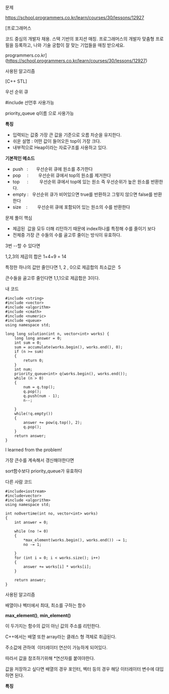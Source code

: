 문제

<https://school.programmers.co.kr/learn/courses/30/lessons/12927>

[프로그래머스

코드 중심의 개발자 채용. 스택 기반의 포지션 매칭. 프로그래머스의 개발자 맞춤형 프로필을 등록하고, 나와 기술 궁합이 잘 맞는 기업들을 매칭 받으세요.

programmers.co.kr](https://school.programmers.co.kr/learn/courses/30/lessons/12927)

사용된 알고리즘

[C++ STL]

우선 순위 큐

#include <queue> 선언후 사용가능

priority\_queue<int> q이름 으로 사용가능

**특징**

* 입력되는 값중 가장 큰 값을 기준으로 오름 차순을 유지한다.
* 쉬운 설명 : 어떤 값이 들어오든 top이 가장 크다.
* 내부적으로 Heap이라는 자료구조를 사용하고 있다.

**기본적인 메소드**

* push   :  　 우선순위 큐에 원소를 추가한다
* pop     :        우선순위 큐에서 top의 원소를 제거한다
* top      :         우선순위 큐에서 top에 있는 원소 즉 우선순위가 높은 원소를 반환한다.
* empty :   우선순위 큐가 비어있으면 true를 반환하고 그렇지 않으면 false를 반환한다
* size    :        우선순위 큐에 포함되어 있는 원소의 수를 반환한다

문제 풀이 핵심

* 제곱된  값을 모두 더해 리턴하기 때문에 index하나를 특정해 수를 줄이기 보다
* 전체중 가장 큰 수들의 수를 골고루 줄이는 방식이 유효하다.

3번 --할 수 있다면

1,2,3의 제곱의 합은 1+4+9 = 14

특정한 하나의 값만 줄인다면 1, 2 , 0으로 제곱합의 최소값은  5

큰수들을 골고루 줄인다면 1,1,1으로 제곱합은 3이다.

내 코드

```
#include <string>
#include <vector>
#include <algorithm>
#include <cmath>
#include <numeric>
#include <queue>
using namespace std;

long long solution(int n, vector<int> works) {
    long long answer = 0;
    int sum = 0;
    sum = accumulate(works.begin(), works.end(), 0);
    if (n >= sum)
    {
        return 0;
    }
    int num;
    priority_queue<int> q(works.begin(), works.end());
    while (n > 0)
    {
        num = q.top();
        q.pop();
        q.push(num - 1);
        n--;

    }
    while(!q.empty())
    {
        answer += pow(q.top(), 2);
        q.pop();
    }
    return answer;
}
```

I learned from the problem!

가장 큰수를 계속해서 갱신해야한다면

sort함수보다 priority\_queue가 유효하다

다른 사람 코드

```
#include<iostream>
#include<vector>
#include <algorithm>
using namespace std;

int noOvertime(int no, vector<int> works)
{
    int answer = 0;

    while (no != 0)
    {
        *max_element(works.begin(), works.end()) -= 1;
        no -= 1;

    }
    for (int i = 0; i < works.size(); i++)
    {
        answer += works[i] * works[i];
    }

    return answer;
}
```

사용된 알고리즘

배열이나 벡터에서 최대, 최소를 구하는 함수

**max\_element()**, **min\_element()**

이 두가지는 함수의 값이 아닌 값의 주소를 리턴한다.

C++에서는 배열 또한 array라는 클래스 형 객체로 취급된다.

주소값에 관하여  이터레이터 연산이 가능하게 되어있다.

따라서 값을 참조하기위해 \*연산자를 붙여야한다.

값을 저장하고 싶다면 배열의 경우 포인터, 벡터 등의 경우 해당 이터레이터 변수에 대입하면 된다.

**특징**